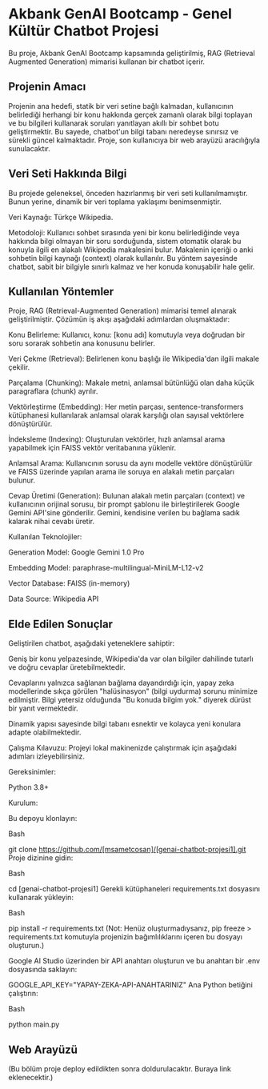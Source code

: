 # Akbank GenAI Bootcamp - Genel Kültür Chatbot Projesi

Bu proje, Akbank GenAI Bootcamp kapsamında geliştirilmiş, RAG (Retrieval Augmented Generation) mimarisi kullanan bir chatbot içerir.

## Projenin Amacı

Projenin ana hedefi, statik bir veri setine bağlı kalmadan, kullanıcının belirlediği herhangi bir konu hakkında gerçek zamanlı olarak bilgi toplayan ve bu bilgileri kullanarak soruları yanıtlayan akıllı bir sohbet botu geliştirmektir. Bu sayede, chatbot'un bilgi tabanı neredeyse sınırsız ve sürekli güncel kalmaktadır. Proje, son kullanıcıya bir web arayüzü aracılığıyla sunulacaktır.

## Veri Seti Hakkında Bilgi

Bu projede geleneksel, önceden hazırlanmış bir veri seti kullanılmamıştır. Bunun yerine, dinamik bir veri toplama yaklaşımı benimsenmiştir.

Veri Kaynağı: Türkçe Wikipedia.

Metodoloji: Kullanıcı sohbet sırasında yeni bir konu belirlediğinde veya hakkında bilgi olmayan bir soru sorduğunda, sistem otomatik olarak bu konuyla ilgili en alakalı Wikipedia makalesini bulur. Makalenin içeriği o anki sohbetin bilgi kaynağı (context) olarak kullanılır. Bu yöntem sayesinde chatbot, sabit bir bilgiyle sınırlı kalmaz ve her konuda konuşabilir hale gelir.

## Kullanılan Yöntemler

Proje, RAG (Retrieval-Augmented Generation)  mimarisi temel alınarak geliştirilmiştir. Çözümün iş akışı aşağıdaki adımlardan oluşmaktadır:

Konu Belirleme: Kullanıcı, konu: [konu adı] komutuyla veya doğrudan bir soru sorarak sohbetin ana konusunu belirler.

Veri Çekme (Retrieval): Belirlenen konu başlığı ile Wikipedia'dan ilgili makale çekilir.

Parçalama (Chunking): Makale metni, anlamsal bütünlüğü olan daha küçük paragraflara (chunk) ayrılır.


Vektörleştirme (Embedding): Her metin parçası, sentence-transformers kütüphanesi kullanılarak anlamsal olarak karşılığı olan sayısal vektörlere dönüştürülür.


İndeksleme (Indexing): Oluşturulan vektörler, hızlı anlamsal arama yapabilmek için FAISS vektör veritabanına yüklenir.

Anlamsal Arama: Kullanıcının sorusu da aynı modelle vektöre dönüştürülür ve FAISS üzerinde yapılan arama ile soruya en alakalı metin parçaları bulunur.


Cevap Üretimi (Generation): Bulunan alakalı metin parçaları (context) ve kullanıcının orijinal sorusu, bir prompt şablonu ile birleştirilerek Google Gemini API'sine  gönderilir. Gemini, kendisine verilen bu bağlama sadık kalarak nihai cevabı üretir.


Kullanılan Teknolojiler:


Generation Model: Google Gemini 1.0 Pro 


Embedding Model: paraphrase-multilingual-MiniLM-L12-v2 


Vector Database: FAISS (in-memory) 

Data Source: Wikipedia API


## Elde Edilen Sonuçlar

Geliştirilen chatbot, aşağıdaki yeteneklere sahiptir:

Geniş bir konu yelpazesinde, Wikipedia'da var olan bilgiler dahilinde tutarlı ve doğru cevaplar üretebilmektedir.

Cevaplarını yalnızca sağlanan bağlama dayandırdığı için, yapay zeka modellerinde sıkça görülen "halüsinasyon" (bilgi uydurma) sorunu minimize edilmiştir. Bilgi yetersiz olduğunda "Bu konuda bilgim yok." diyerek dürüst bir yanıt vermektedir.

Dinamik yapısı sayesinde bilgi tabanı esnektir ve kolayca yeni konulara adapte olabilmektedir.




Çalışma Kılavuzu:
Projeyi lokal makinenizde çalıştırmak için aşağıdaki adımları izleyebilirsiniz.

Gereksinimler:

Python 3.8+

Kurulum:

Bu depoyu klonlayın:

Bash

git clone https://github.com/[msametcosan]/[genai-chatbot-projesi1].git
Proje dizinine gidin:

Bash

cd [genai-chatbot-projesi1]
Gerekli kütüphaneleri requirements.txt dosyasını kullanarak yükleyin:

Bash

pip install -r requirements.txt
(Not: Henüz oluşturmadıysanız, pip freeze > requirements.txt komutuyla projenizin bağımlılıklarını içeren bu dosyayı oluşturun.)

Google AI Studio üzerinden bir API anahtarı oluşturun ve bu anahtarı bir .env dosyasında saklayın:

GOOGLE_API_KEY="YAPAY-ZEKA-API-ANAHTARINIZ"
Ana Python betiğini çalıştırın:

Bash

python main.py


## Web Arayüzü

(Bu bölüm proje deploy edildikten sonra doldurulacaktır. Buraya link eklenecektir.)
